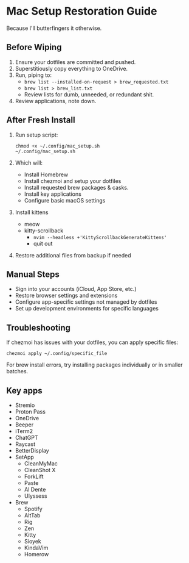 # Mac Setup Restoration Guide

Because I'll butterfingers it otherwise.

## Before Wiping

1. Ensure your dotfiles are committed and pushed.
2. Superstitiously copy everything to OneDrive.
3. Run, piping to:
   - `brew list --installed-on-request > brew_requested.txt`
   - `brew list > brew_list.txt`
   - Review lists for dumb, unneeded, or redundant shit.
4. Review applications, note down.

## After Fresh Install

1. Run setup script:

   ```
   chmod +x ~/.config/mac_setup.sh
   ~/.config/mac_setup.sh

   ```

2. Which will:

   - Install Homebrew
   - Install chezmoi and setup your dotfiles
   - Install requested brew packages & casks.
   - Install key applications
   - Configure basic macOS settings

3. Install kittens

   - meow
   - kitty-scrollback
     - `nvim --headless +'KittyScrollbackGenerateKittens'`
     - quit out

4. Restore additional files from backup if needed

## Manual Steps

- Sign into your accounts (iCloud, App Store, etc.)
- Restore browser settings and extensions
- Configure app-specific settings not managed by dotfiles
- Set up development environments for specific languages

## Troubleshooting

If chezmoi has issues with your dotfiles, you can apply specific files:

```
chezmoi apply ~/.config/specific_file
```

For brew install errors, try installing packages individually or in smaller
batches.

## Key apps

- Stremio
- Proton Pass
- OneDrive
- Beeper
- iTerm2
- ChatGPT
- Raycast
- BetterDisplay
- SetApp
  - CleanMyMac
  - CleanShot X
  - ForkLift
  - Paste
  - Al Dente
  - Ulyssess
- Brew
  - Spotify
  - AltTab
  - Rig
  - Zen
  - Kitty
  - Sioyek
  - KindaVim
  - Homerow
